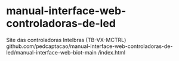 # manual-interface-web-controladoras-de-led
Site das controladoras Intelbras (TB-VX-MCTRL)
github.com/pedcaptacao/manual-interface-web-controladoras-de-led/manual-interface-web-biot-main
/index.html
